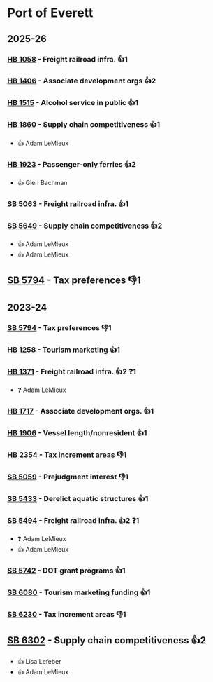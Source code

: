 # Port of Everett
## 2025-26

### [HB 1058](/bill/2025-26/hb/1058/) - Freight railroad infra. 👍1  

### [HB 1406](/bill/2025-26/hb/1406/) - Associate development orgs 👍2  

### [HB 1515](/bill/2025-26/hb/1515/) - Alcohol service in public 👍1  

### [HB 1860](/bill/2025-26/hb/1860/) - Supply chain competitiveness 👍1  
* 👍 Adam LeMieux

### [HB 1923](/bill/2025-26/hb/1923/) - Passenger-only ferries 👍2  
* 👍 Glen Bachman

### [SB 5063](/bill/2025-26/sb/5063/) - Freight railroad infra. 👍1  

### [SB 5649](/bill/2025-26/sb/5649/) - Supply chain competitiveness 👍2  
* 👍 Adam LeMieux
* 👍 Adam LeMieux

## [SB 5794](/bill/2025-26/sb/5794/) - Tax preferences  👎1 

## 2023-24

### [SB 5794](/bill/2023-24/sb/5794/) - Tax preferences  👎1 

### [HB 1258](/bill/2023-24/hb/1258/) - Tourism marketing 👍1  

### [HB 1371](/bill/2023-24/hb/1371/) - Freight railroad infra. 👍2  ❓1
* ❓ Adam LeMieux

### [HB 1717](/bill/2023-24/hb/1717/) - Associate development orgs. 👍1  

### [HB 1906](/bill/2023-24/hb/1906/) - Vessel length/nonresident 👍1  

### [HB 2354](/bill/2023-24/hb/2354/) - Tax increment areas  👎1 

### [SB 5059](/bill/2023-24/sb/5059/) - Prejudgment interest  👎1 

### [SB 5433](/bill/2023-24/sb/5433/) - Derelict aquatic structures 👍1  

### [SB 5494](/bill/2023-24/sb/5494/) - Freight railroad infra. 👍2  ❓1
* ❓ Adam LeMieux
* 👍 Adam LeMieux

### [SB 5742](/bill/2023-24/sb/5742/) - DOT grant programs 👍1  

### [SB 6080](/bill/2023-24/sb/6080/) - Tourism marketing funding 👍1  

### [SB 6230](/bill/2023-24/sb/6230/) - Tax increment areas  👎1 

## [SB 6302](/bill/2023-24/sb/6302/) - Supply chain competitiveness 👍2  
* 👍 Lisa Lefeber
* 👍 Adam LeMieux
